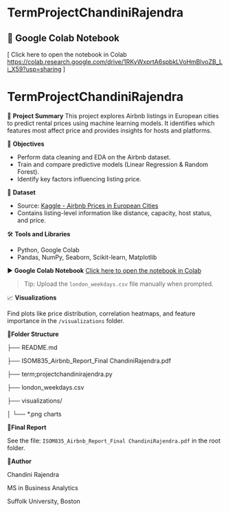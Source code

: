 # TermProjectChandiniRajendra
## 🔗 Google Colab Notebook

[ Click here to open the notebook in Colab https://colab.research.google.com/drive/1RKyWxprtA6spbkLVoHmBlvoZB_Li_X59?usp=sharing ]
# TermProjectChandiniRajendra

📌 **Project Summary**
This project explores Airbnb listings in European cities to predict rental prices using machine learning models. It identifies which features most affect price and provides insights for hosts and platforms.

🎯 **Objectives**
- Perform data cleaning and EDA on the Airbnb dataset.
- Train and compare predictive models (Linear Regression & Random Forest).
- Identify key factors influencing listing price.

📂 **Dataset**
- Source: [Kaggle - Airbnb Prices in European Cities](https://www.kaggle.com/datasets/thedevastator/airbnb-prices-in-european-cities)
- Contains listing-level information like distance, capacity, host status, and price.

🛠 **Tools and Libraries**
- Python, Google Colab
- Pandas, NumPy, Seaborn, Scikit-learn, Matplotlib

▶️ **Google Colab Notebook**
[Click here to open the notebook in Colab](https://colab.research.google.com/drive/1RKyWxprtA6spbkLVoHmBlvoZB_Li_X59?usp=sharing )
> Tip: Upload the `london_weekdays.csv` file manually when prompted.

📈 **Visualizations**

Find plots like price distribution, correlation heatmaps, and feature importance in the `/visualizations` folder.

📁**Folder Structure**

├── README.md


├── ISOM835_Airbnb_Report_Final ChandiniRajendra.pdf


├── term;projectchandinirajendra.py


├── london_weekdays.csv


├── visualizations/

│ └── *.png charts

📄**Final Report**

See the file: `ISOM835_Airbnb_Report_Final ChandiniRajendra.pdf` in the root folder.

🧠**Author**

Chandini Rajendra

MS in Business Analytics

Suffolk University, Boston
